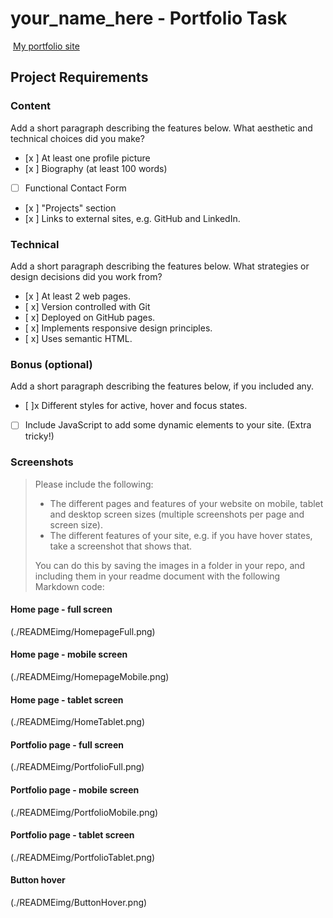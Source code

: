 #  your_name_here - Portfolio Task
​
[My portfolio site](link_to_your_site)
​
## Project Requirements

### Content
 Add a short paragraph describing the features below. What aesthetic and technical choices did you make? 
- [x ] At least one profile picture
- [x ] Biography (at least 100 words)
- [ ] Functional Contact Form
- [x ] "Projects" section
- [x ] Links to external sites, e.g. GitHub and LinkedIn.
​
### Technical
 Add a short paragraph describing the features below. What strategies or design decisions did you work from? 
- [x ] At least 2 web pages.
- [ x] Version controlled with Git
- [ x] Deployed on GitHub pages.
- [ x] Implements responsive design principles.
- [ x] Uses semantic HTML.

### Bonus (optional)
 Add a short paragraph describing the features below, if you included any. 
- [ ]x Different styles for active, hover and focus states.
- [ ] Include JavaScript to add some dynamic elements to your site. (Extra tricky!)
​
### Screenshots
> Please include the following:
> - The different pages and features of your website on mobile, tablet and desktop screen sizes (multiple screenshots per page and screen size).
> - The different features of your site, e.g. if you have hover states, take a screenshot that shows that.  
> 
> You can do this by saving the images in a folder in your repo, and including them in your readme document with the following Markdown code: 

####  Home page - full screen
(./READMEimg/HomepageFull.png)

#### Home page - mobile screen
(./READMEimg/HomepageMobile.png)

#### Home page - tablet screen
(./READMEimg/HomeTablet.png)


#### Portfolio page - full screen
(./READMEimg/PortfolioFull.png)

#### Portfolio page - mobile screen
(./READMEimg/PortfolioMobile.png)

#### Portfolio page - tablet screen
(./READMEimg/PortfolioTablet.png)

#### Button hover
(./READMEimg/ButtonHover.png)

